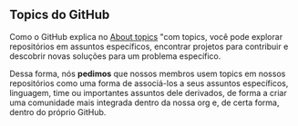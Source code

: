## Topics do GitHub
Como o GitHub explica no [About topics](https://help.github.com/articles/about-topics/) "com topics, você pode explorar repositórios em assuntos específicos, encontrar projetos para contribuir e descobrir novas soluções para um problema específico.

Dessa forma, nós **pedimos** que nossos membros usem topics em nossos repositórios como uma forma de associá-los a seus assuntos específicos, linguagem, time ou importantes assuntos dele derivados, de forma a criar uma comunidade mais integrada dentro da nossa org e, de certa forma, dentro do próprio GitHub. 
